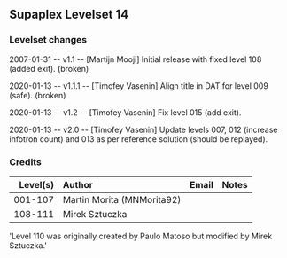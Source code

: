 ## Supaplex Levelset 14

### Levelset changes
2007-01-31 -- v1.1 -- [Martijn Mooji] Initial release with fixed level 108 (added exit). (broken)

2020-01-13 -- v1.1.1 -- [Timofey Vasenin] Align title in DAT for level 009 (safe). (broken)

2020-01-13 -- v1.2 -- [Timofey Vasenin] Fix level 015 (add exit).

2020-01-13 -- v2.0 -- [Timofey Vasenin] Update levels 007, 012 (increase infotron count) and 013 as per reference solution (should be replayed).

### Credits

Level(s) | Author                     | Email | Notes
--------:|:-------------------------- |:----- |:-----
001-107  | Martin Morita (MNMorita92) |       |
108-111  | Mirek Sztuczka             |       |

'Level 110 was originally created by Paulo Matoso but modified by Mirek Sztuczka.'
